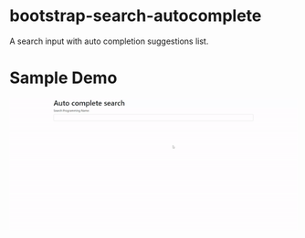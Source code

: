 # bootstrap-search-autocomplete
A search input with auto completion suggestions list.

# Sample Demo
![](images/autocomplete.gif)
